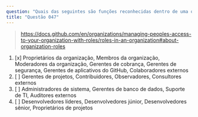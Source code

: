 ```yaml
---
question: "Quais das seguintes são funções reconhecidas dentro de uma organização no GitHub?"
title: "Questão 047"
---
```


> https://docs.github.com/en/organizations/managing-peoples-access-to-your-organization-with-roles/roles-in-an-organization#about-organization-roles
1. [x] Proprietários da organização, Membros da organização, Moderadores da organização, Gerentes de cobrança, Gerentes de segurança, Gerentes de aplicativos do GitHub, Colaboradores externos
1. [ ] Gerentes de projetos, Contribuidores, Observadores, Consultores externos
1. [ ] Administradores de sistema, Gerentes de banco de dados, Suporte de TI, Auditores externos
1. [ ] Desenvolvedores líderes, Desenvolvedores júnior, Desenvolvedores sênior, Proprietários de projetos

